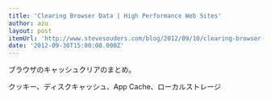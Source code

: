 ```yaml
---
title: 'Clearing Browser Data | High Performance Web Sites'
author: azu
layout: post
itemUrl: 'http://www.stevesouders.com/blog/2012/09/10/clearing-browser-data/'
date: '2012-09-30T15:00:00.000Z'
---
```

ブラウザのキャッシュクリアのまとめ。

クッキー、ディスクキャッシュ、App Cache、ローカルストレージ
